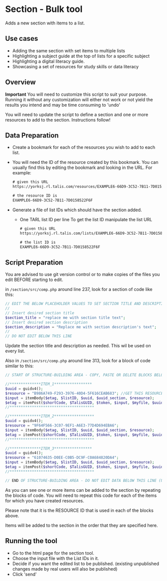 # Section - Bulk tool

Adds a new section with items to a list.

## Use cases

* Adding the same section with set items to multiple lists
* Highlighting a subject guide at the top of lists for a specific subject
* Highlighting a digital literacy guide.
* Showcasing a set of resources for study skills or data literacy

## Overview

__Important__ You will need to customize this script to suit your purpose. Running it without any customization will either not work or not yield the results you intend and may be time consuming to 'undo'

You will need to update the script to define a section and one or more resources to add to the section. Instructions follow!

## Data Preparation

* Create a bookmark for each of the resources you wish to add to each list.
* You will need the ID of the resource created by this bookmark. You can usually find this by editing the bookmark and looking in the URL. For example:

    ```txt
    # given this URL
    https://yorksj.rl.talis.com/resources/EXAMPLE6-66D9-3C52-7B11-7D0158522F6F.html?edit

    # the resource ID is
    EXAMPLE6-66D9-3C52-7B11-7D0158522F6F
    ```

* Generate a file of list IDs which should have the section added.
  * One TARL list ID per line To get the list ID manipulate the list URL

    ```txt
    # given this URL
    https://yorksj.rl.talis.com/lists/EXAMPLE6-66D9-3C52-7B11-7D0158522F6F

    # the list ID is
    EXAMPLE6-66D9-3C52-7B11-7D0158522F6F
    ```

## Script Preparation

You are advised to use git version control or to make copies of the files you edit BEFORE starting to edit.

in `/section/src/comp.php` around line 237, look for a section of code like this:

```php
// EDIT THE BELOW PLACEHOLDER VALUES TO SET SECTION TITLE AND DESCRIPTION
// 
// Insert desired section title
$section_title = "replace me with section title text";
// Insert desired section description
$section_description = "Replace me with section description's text";
//
// DO NOT EDIT BELOW THIS LINE
```

Update the section title and description as needed.  This wil be used on every list.

Also in `/section/src/comp.php` around line 313, look for a block of code similar to this:

```php
// START OF STRUCTURE-BUILDING AREA - COPY, PASTE OR DELETE BLOCKS BELOW TO BUILD DESIRED STRUCTURE

//**************ITEM_1*****************
$uuid = guidv4();
$resource = "B986A749-F293-3976-40D4-5F616CEAB683"; //GET THIS RESOURCE ID FROM TARL - EDIT RESOURCE URL
$input = itemBody($etag, $listID, $uuid, $uuid_section, $resource);
$etag = itemPost($shortCode, $TalisGUID, $token, $input, $myfile, $uuid, $uuid_section);
//**************************************

//**************ITEM_2******************
$uuid = guidv4();
$resource = "9F64F566-3C07-9EF1-A6E3-77D4D694EBA6";
$input = itemBody($etag, $listID, $uuid, $uuid_section, $resource);
$etag = itemPost($shortCode, $TalisGUID, $token, $input, $myfile, $uuid, $uuid_section);
//**************************************

//**************ITEM_3*****************
$uuid = guidv4();
$resource = "61074635-D0EE-C0B5-DC9F-C0A684820DA4";
$input = itemBody($etag, $listID, $uuid, $uuid_section, $resource);
$etag = itemPost($shortCode, $TalisGUID, $token, $input, $myfile, $uuid, $uuid_section);
//**************************************

// END OF STRUCTURE-BUILDING AREA - DO NOT EDIT DATA BELOW THIS LINE (UNLESS YOU KNOW WHAT YOU ARE DOING) :)
```

As you can see one or more items can be added to the section by repeating the blocks of code.
You will need to repeat this code for each of the items for which you have created resources.

Please note that it is the RESOURCE ID that is used in each of the blocks above.

Items will be added to the section in the order that they are specified here.

## Running the tool

* Go to the html page for the section tool.
* Choose the input file with the List IDs in it.
* Decide if you want the edited list to be published. (existing unpublished changes made by real users will also be published)
* Click 'send'

